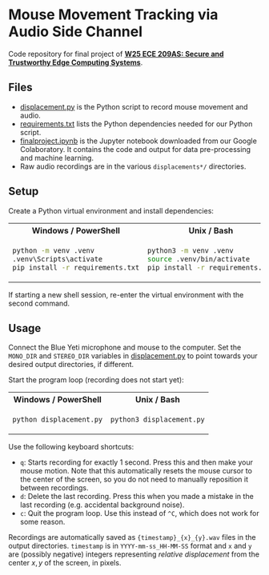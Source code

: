 # Mouse Movement Tracking via Audio Side Channel

Code repository for final project of [**W25 ECE 209AS: Secure and Trustworthy Edge Computing Systems**](https://ssysarch.ee.ucla.edu/courses/W25/index.html).

## Files

- [displacement.py](displacement.py) is the Python script to record mouse movement and audio.
- [requirements.txt](requirements.txt) lists the Python dependencies needed for our Python script.
- [finalproject.ipynb](finalproject.ipynb) is the Jupyter notebook downloaded from our Google Colaboratory. It contains the code and output for data pre-processing and machine learning.
- Raw audio recordings are in the various `displacements*/` directories.

## Setup

Create a Python virtual environment and install dependencies:

<table>
<tr>
  <th>Windows / PowerShell</th>
  <th>Unix / Bash</th>
</tr>
<tr>
  <td>

  ```sh
  python -m venv .venv
  .venv\Scripts\activate
  pip install -r requirements.txt
  ```

  </td>
  <td>

  ```sh
  python3 -m venv .venv
  source .venv/bin/activate
  pip install -r requirements.txt
  ```

  </td>
</tr>
</table>

If starting a new shell session, re-enter the virtual environment with the second command.

## Usage

Connect the Blue Yeti microphone and mouse to the computer. Set the `MONO_DIR` and `STEREO_DIR` variables in [displacement.py](displacement.py) to point towards your desired output directories, if different.

Start the program loop (recording does not start yet):

<table>
<tr>
  <th>Windows / PowerShell</th>
  <th>Unix / Bash</th>
</tr>
<tr>
  <td>

  ```sh
  python displacement.py
  ```

  </td>
  <td>

  ```sh
  python3 displacement.py
  ```

  </td>
</tr>
</table>

Use the following keyboard shortcuts:

- `q`: Starts recording for exactly 1 second. Press this and then make your mouse motion. Note that this automatically resets the mouse cursor to the center of the screen, so you do not need to manually reposition it between recordings.
- `d`: Delete the last recording. Press this when you made a mistake in the last recording (e.g. accidental background noise).
- `c`: Quit the program loop. Use this instead of `^C`, which does not work for some reason.

Recordings are automatically saved as `{timestamp}_{x}_{y}.wav` files in the output directories. `timestamp` is in `YYYY-mm-ss_HH-MM-SS` format and `x` and `y` are (possibly negative) integers representing *relative displacement* from the center $x, y$ of the screen, in pixels.
